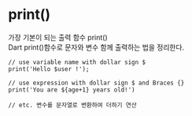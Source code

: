 # print()

가장 기본이 되는 출력 함수 print()  
Dart print()함수로 문자와 변수 함께 출력하는 법을 정리한다.

```
// use variable name with dollar sign $
print('Hello $user !');

// use expression with dollar sign $ and Braces {}
print('You are ${age+1} years old!')

// etc. 변수를 문자열로 변환하여 더하기 연산
```
